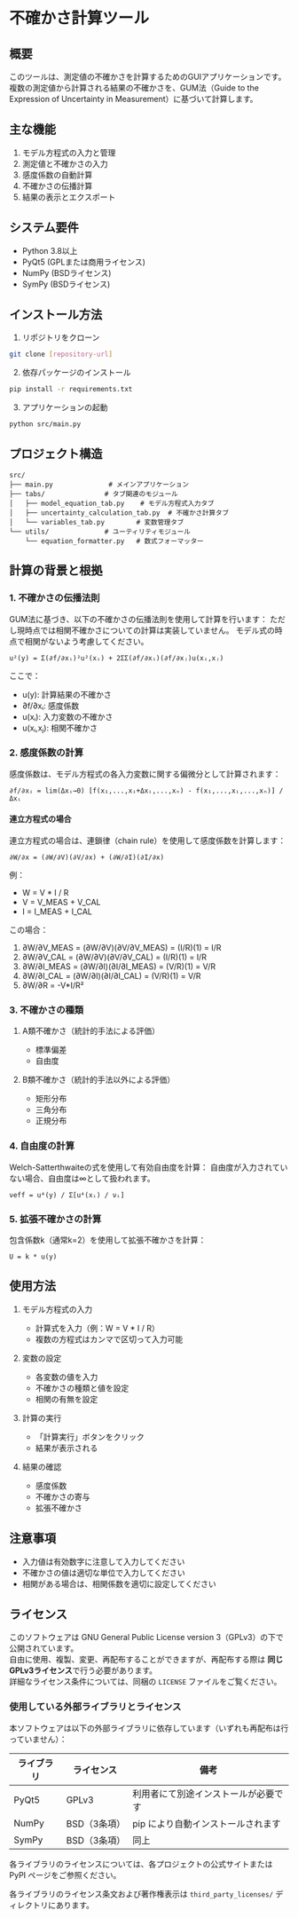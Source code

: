 # 不確かさ計算ツール

## 概要
このツールは、測定値の不確かさを計算するためのGUIアプリケーションです。複数の測定値から計算される結果の不確かさを、GUM法（Guide to the Expression of Uncertainty in Measurement）に基づいて計算します。

## 主な機能
1. モデル方程式の入力と管理
2. 測定値と不確かさの入力
3. 感度係数の自動計算
4. 不確かさの伝播計算
5. 結果の表示とエクスポート

## システム要件
- Python 3.8以上
- PyQt5 (GPLまたは商用ライセンス)
- NumPy (BSDライセンス)
- SymPy (BSDライセンス)

## インストール方法
1. リポジトリをクローン
```bash
git clone [repository-url]
```

2. 依存パッケージのインストール
```bash
pip install -r requirements.txt
```

3. アプリケーションの起動
```bash
python src/main.py
```

## プロジェクト構造
```
src/
├── main.py              # メインアプリケーション
├── tabs/               # タブ関連のモジュール
│   ├── model_equation_tab.py    # モデル方程式入力タブ
│   ├── uncertainty_calculation_tab.py  # 不確かさ計算タブ
│   └── variables_tab.py        # 変数管理タブ
└── utils/              # ユーティリティモジュール
    └── equation_formatter.py   # 数式フォーマッター
```

## 計算の背景と根拠

### 1. 不確かさの伝播法則
GUM法に基づき、以下の不確かさの伝播法則を使用して計算を行います：
ただし現時点では相関不確かさについての計算は実装していません。
モデル式の時点で相関がないよう考慮してください。

```
u²(y) = Σ(∂f/∂xᵢ)²u²(xᵢ) + 2ΣΣ(∂f/∂xᵢ)(∂f/∂xⱼ)u(xᵢ,xⱼ)
```

ここで：
- u(y): 計算結果の不確かさ
- ∂f/∂xᵢ: 感度係数
- u(xᵢ): 入力変数の不確かさ
- u(xᵢ,xⱼ): 相関不確かさ

### 2. 感度係数の計算
感度係数は、モデル方程式の各入力変数に関する偏微分として計算されます：

```
∂f/∂xᵢ = lim(Δxᵢ→0) [f(x₁,...,xᵢ+Δxᵢ,...,xₙ) - f(x₁,...,xᵢ,...,xₙ)] / Δxᵢ
```

#### 連立方程式の場合
連立方程式の場合は、連鎖律（chain rule）を使用して感度係数を計算します：

```
∂W/∂x = (∂W/∂V)(∂V/∂x) + (∂W/∂I)(∂I/∂x)
```

例：
- W = V * I / R
- V = V_MEAS + V_CAL
- I = I_MEAS + I_CAL

この場合：
1. ∂W/∂V_MEAS = (∂W/∂V)(∂V/∂V_MEAS) = (I/R)(1) = I/R
2. ∂W/∂V_CAL = (∂W/∂V)(∂V/∂V_CAL) = (I/R)(1) = I/R
3. ∂W/∂I_MEAS = (∂W/∂I)(∂I/∂I_MEAS) = (V/R)(1) = V/R
4. ∂W/∂I_CAL = (∂W/∂I)(∂I/∂I_CAL) = (V/R)(1) = V/R
5. ∂W/∂R = -V*I/R²

### 3. 不確かさの種類
1. A類不確かさ（統計的手法による評価）
   - 標準偏差
   - 自由度

2. B類不確かさ（統計的手法以外による評価）
   - 矩形分布
   - 三角分布
   - 正規分布

### 4. 自由度の計算
Welch-Satterthwaiteの式を使用して有効自由度を計算：
自由度が入力されていない場合、自由度は∞として扱われます。
```
νeff = u⁴(y) / Σ[u⁴(xᵢ) / νᵢ]
```

### 5. 拡張不確かさの計算
包含係数k（通常k=2）を使用して拡張不確かさを計算：

```
U = k * u(y)
```

## 使用方法
1. モデル方程式の入力
   - 計算式を入力（例：W = V * I / R）
   - 複数の方程式はカンマで区切って入力可能

2. 変数の設定
   - 各変数の値を入力
   - 不確かさの種類と値を設定
   - 相関の有無を設定

3. 計算の実行
   - 「計算実行」ボタンをクリック
   - 結果が表示される

4. 結果の確認
   - 感度係数
   - 不確かさの寄与
   - 拡張不確かさ

## 注意事項
- 入力値は有効数字に注意して入力してください
- 不確かさの値は適切な単位で入力してください
- 相関がある場合は、相関係数を適切に設定してください

## ライセンス

このソフトウェアは GNU General Public License version 3（GPLv3）の下で公開されています。  
自由に使用、複製、変更、再配布することができますが、再配布する際は **同じGPLv3ライセンス**で行う必要があります。  
詳細なライセンス条件については、同梱の `LICENSE` ファイルをご覧ください。

### 使用している外部ライブラリとライセンス

本ソフトウェアは以下の外部ライブラリに依存しています（いずれも再配布は行っていません）：

| ライブラリ | ライセンス | 備考 |
|------------|------------|------|
| PyQt5      | GPLv3       | 利用者にて別途インストールが必要です |
| NumPy      | BSD（3条項）| pip により自動インストールされます |
| SymPy      | BSD（3条項）| 同上 |

各ライブラリのライセンスについては、各プロジェクトの公式サイトまたは PyPI ページをご参照ください。

各ライブラリのライセンス条文および著作権表示は `third_party_licenses/` ディレクトリにあります。
